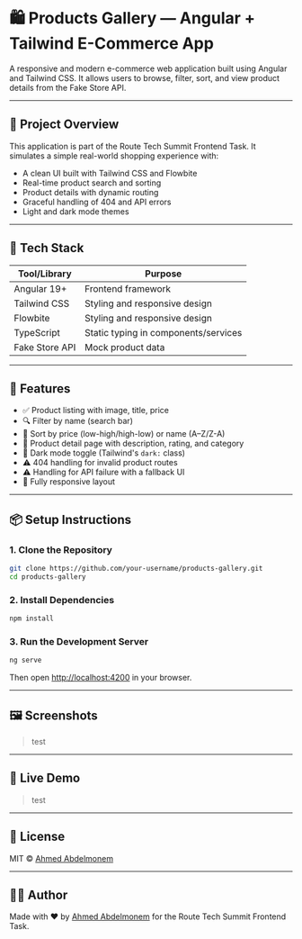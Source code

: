 # 🛍️ Products Gallery — Angular + Tailwind E-Commerce App

A responsive and modern e-commerce web application built using Angular and Tailwind CSS. It allows users to browse, filter, sort, and view product details from the Fake Store API.

---

## 🎯 Project Overview

This application is part of the Route Tech Summit Frontend Task. It simulates a simple real-world shopping experience with:

- A clean UI built with Tailwind CSS and Flowbite
- Real-time product search and sorting
- Product details with dynamic routing
- Graceful handling of 404 and API errors
- Light and dark mode themes

---

## 🔧 Tech Stack

| Tool/Library   | Purpose                              |
| -------------- | ------------------------------------ |
| Angular 19+    | Frontend framework                   |
| Tailwind CSS   | Styling and responsive design        |
| Flowbite       | Styling and responsive design        |
| TypeScript     | Static typing in components/services |
| Fake Store API | Mock product data                    |

---

## 🚀 Features

- ✅ Product listing with image, title, price
- 🔍 Filter by name (search bar)
- 🔁 Sort by price (low-high/high-low) or name (A–Z/Z-A)
- 🧾 Product detail page with description, rating, and category
- 🌙 Dark mode toggle (Tailwind's `dark:` class)
- ⚠️ 404 handling for invalid product routes
- ⚠️ Handling for API failure with a fallback UI
- 📱 Fully responsive layout

---

## 📦 Setup Instructions

### 1. Clone the Repository

```bash
git clone https://github.com/your-username/products-gallery.git
cd products-gallery
```

### 2. Install Dependencies

```bash
npm install
```

### 3. Run the Development Server

```bash
ng serve
```

Then open [http://localhost:4200](http://localhost:4200) in your browser.

---

## 🖼️ Screenshots

> test

---

## 🔗 Live Demo

> test

---

## 📜 License

MIT © [Ahmed Abdelmonem](https://github.com/AhmedAbdelmonem047)

---

## 🙋‍♂️ Author

Made with ❤️ by [Ahmed Abdelmonem](https://github.com/AhmedAbdelmonem047) for the Route Tech Summit Frontend Task.
